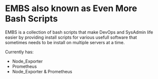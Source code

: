 # EMBS also known as Even More Bash Scripts

EMBS is a collection of bash scripts that make DevOps and SysAdmin life easier by providing install scripts for various usefull software that sometimes needs to be install on multiple servers at a time.



Currently has:

- Node_Exporter
- Prometheus
- Node_Exporter & Prometheus
